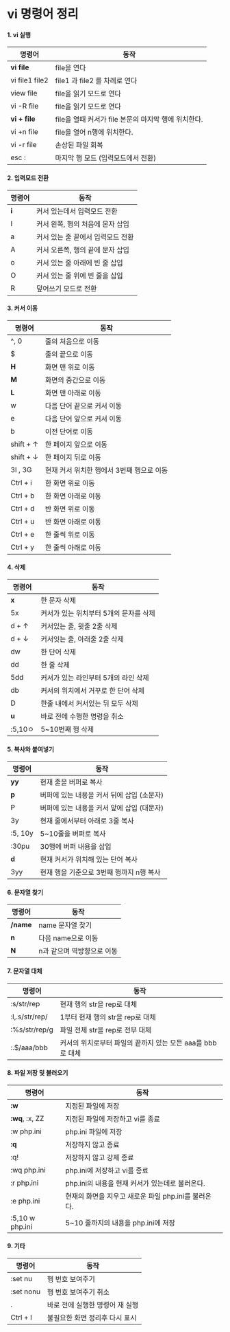# vi 명령어 정리

#### 1. vi 실행

| **명령어**     | **동작**                                             |
| -------------- | ---------------------------------------------------- |
| **vi file**    | file을 연다                                          |
| vi file1 file2 | file1 과 file2 를 차례로 연다                        |
| view file      | file을 읽기 모드로 연다                              |
| vi -R file     | file을 읽기 모드로 연다                              |
| **vi + file**  | file을 열때 커서가 file 본문의 마지막 행에 위치한다. |
| vi +n file     | file을 열어 n행에 위치한다.                          |
| vi -r file     | 손상된 파일 회복                                     |
| esc :          | 마지막 행 모드 (입력모드에서 전환)                   |

#### 2. 입력모드 전환

| **명령어** | **동작**                          |
| ---------- | --------------------------------- |
| **i**      | 커서 있는데서 입력모드 전환       |
| I          | 커서 왼쪽, 행의 처음에 몬자 삽입  |
| a          | 커서 있는 줄 끝에서 입력모드 전환 |
| A          | 커서 오른쪽, 행의 끝에 문자 삽입  |
| o          | 커서 있는 줄 아래에 빈 줄 삽입    |
| O          | 커서 있는 줄 위에 빈 줄을 삽입    |
| R          | 덮어쓰기 모드로 전환              |

#### 3. 커서 이동

| **명령어** | **동작**                                  |
| ---------- | ----------------------------------------- |
| ^, 0       | 줄의 처음으로 이동                        |
| $          | 줄의 끝으로 이동                          |
| **H**      | 화면 맨 위로 이동                         |
| **M**      | 화면의 중간으로 이동                      |
| **L**      | 화면 맨 아래로 이동                       |
| w          | 다음 단어 끝으로 커서 이동                |
| e          | 다음 단어 앞으로 커서 이동                |
| b          | 이전 단어로 이동                          |
| shift + ↑  | 한 페이지 앞으로 이동                     |
| shift + ↓  | 한 페이지 뒤로 이동                       |
| 3l , 3G    | 현재 커서 위치한 행에서 3번째 행으로 이동 |
| Ctrl + i   | 한 화면 위로 이동                         |
| Ctrl + b   | 한 화면 아래로 이동                       |
| Ctrl + d   | 반 화면 위로 이동                         |
| Ctrl + u   | 반 화면 아래로 이동                       |
| Ctrl + e   | 한 줄씩 위로 이동                         |
| Ctrl + y   | 한 줄씩 아래로 이동                       |

#### 4. 삭제

| **명령어** | **동작**                               |
| ---------- | -------------------------------------- |
| **x**      | 한 문자 삭제                           |
| 5x         | 커서가 있는 위치부터 5개의 문자를 삭제 |
| d + ↑      | 커서있는 줄, 윗줄 2줄 삭제             |
| d + ↓      | 커서잇는 줄, 아래줄 2줄 삭제           |
| dw         | 한 단어 삭제                           |
| dd         | 한 줄 삭제                             |
| 5dd        | 커서가 있는 라인부터 5개의 라인 삭제   |
| db         | 커서의 위치에서 거꾸로 한 단어 삭제    |
| D          | 한줄 내에서 커서있는 뒤 모두 삭제      |
| **u**      | 바로 전에 수행한 명령을 취소           |
| :5,10ㅇ    | 5~10번째 행 삭제                       |

#### 5. 복사와 붙여넣기

| **명령어** | **동작**                                   |
| ---------- | ------------------------------------------ |
| **yy**     | 현재 줄을 버퍼로 복사                      |
| **p**      | 버퍼에 있는 내용을 커서 뒤에 삽입 (소문자) |
| P          | 버퍼에 있는 내용을 커서 앞에 삽입 (대문자) |
| 3y         | 현재 줄에서부터 아래로 3줄 복사            |
| :5, 10y    | 5~10줄을 버퍼로 복사                       |
| :30pu      | 30행에 버퍼 내용을 삽입                    |
| **d**      | 현재 커서가 위치해 있는 단어 복사          |
| 3yy        | 현재 행을 기준으로 3번째 행까지 n행 복사   |

#### 6. 문자열 찾기

| **명령어** | **동작**                   |
| ---------- | -------------------------- |
| **/name**  | name 문자열 찾기           |
| **n**      | 다음 name으로 이동         |
| **N**      | n과 같으며 역방향으로 이동 |

#### 7. 문자열 대체

| **명령어**     | **동작**                                                   |
| -------------- | ---------------------------------------------------------- |
| :s/str/rep     | 현재 행의 str을 rep로 대체                                 |
| :l,.s/str/rep/ | 1부터 현재 행의 str을 rep로 대체                           |
| :%s/str/rep/g  | 파일 전체 str을 rep로 전부 대체                            |
| :.$/aaa/bbb    | 커서의 위치로부터 파일의 끝까지 있는 모든 aaa를 bbb로 대체 |

#### 8. 파일 저장 및 불러오기

| **명령어**      | **동작**                                             |
| --------------- | ---------------------------------------------------- |
| **:w**          | 지정된 파일에 저장                                   |
| **:wq**, :x, ZZ | 지정된 파일에 저장하고 vi를 종료                     |
| :w php.ini      | php.ini 파일에 저장                                  |
| **:q**          | 저장하지 않고 종료                                   |
| :q!             | 저장하지 않고 강제 종료                              |
| :wq php.ini     | php.ini에 저장하고 vi를 종료                         |
| :r php.ini      | php.ini의 내용을 현재 커서가 있는데로 불러온다.      |
| :e php.ini      | 현재의 화면을 지우고 새로운 파일 php.ini를 불러온다. |
| :5,10 w php.ini | 5~10 줄까지의 내용을 php.ini에 저장                  |

#### 9. 기타

| **명령어** | **동작**                        |
| ---------- | ------------------------------- |
| :set nu    | 행 번호 보여주기                |
| :set nonu  | 행 번호 보여주기 취소           |
| .          | 바로 전에 실행한 명령어 재 실행 |
| Ctrl + l   | 불필요한 화면 정리후 다시 표시  |